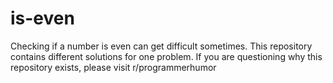 # is-even
Checking if a number is even can get difficult sometimes. This repository contains different solutions for one problem. If you are questioning why this repository exists, please visit r/programmerhumor
